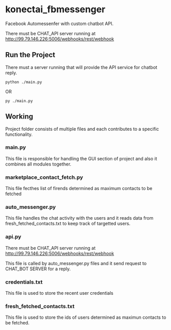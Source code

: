 # konectai_fbmessenger
Facebook Automessenfer with custom chatbot API.

There must be CHAT_API server running at http://99.79.146.226:5006/webhooks/rest/webhook


## Run the Project

There must a server running that will provide the API service for chatbot reply.
```
python ./main.py
```
OR
```
py ./main.py  
```


## Working
Project folder consists of multiple files and each contributes to a specific functionality.

### main.py

This file is responsible for handling the GUI section of project and also it combines all modules together.

### marketplace_contact_fetch.py

This file fecthes list of firends determined as maximum contacts to be fetched

### auto_messenger.py

This file handles the chat activity with the users and it reads data from fresh_fetched_contacts.txt to keep track of targetted users.

### api.py
There must be CHAT_API server running at http://99.79.146.226:5006/webhooks/rest/webhook

This file is called by auto_messenger.py files and it send request to CHAT_BOT SERVER for a reply.

### credentials.txt

This file is used to store the recent user credentials

### fresh_fetched_contacts.txt

This file is used to store the ids of users determined as maximun contacts to be fetched.




